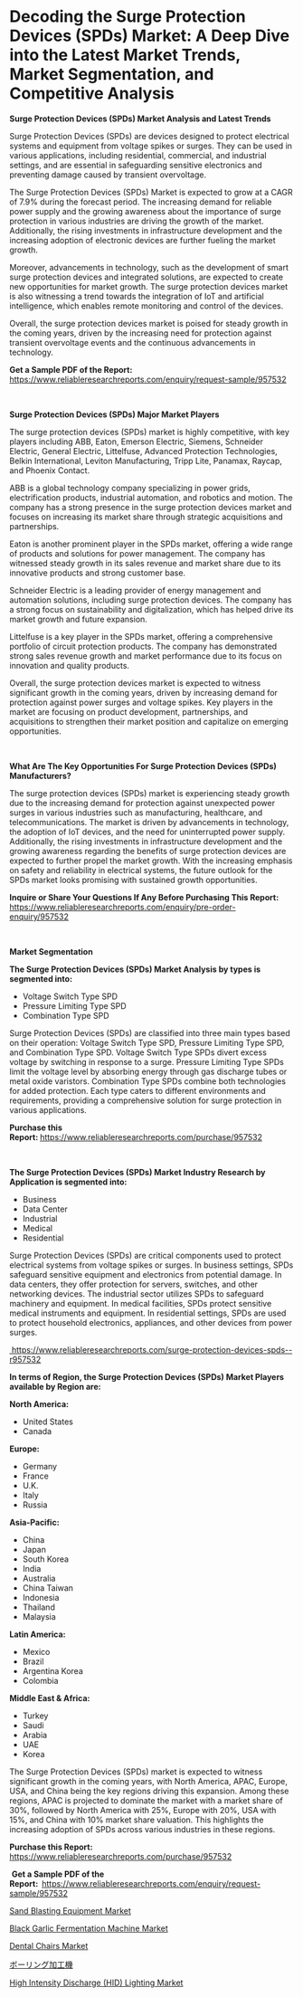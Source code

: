 <p><h1>Decoding the Surge Protection Devices (SPDs) Market: A Deep Dive into the Latest Market Trends, Market Segmentation, and Competitive Analysis</h1></p><p><strong>Surge Protection Devices (SPDs) Market Analysis and Latest Trends</strong></p>
<p><p>Surge Protection Devices (SPDs) are devices designed to protect electrical systems and equipment from voltage spikes or surges. They can be used in various applications, including residential, commercial, and industrial settings, and are essential in safeguarding sensitive electronics and preventing damage caused by transient overvoltage.</p><p>The Surge Protection Devices (SPDs) Market is expected to grow at a CAGR of 7.9% during the forecast period. The increasing demand for reliable power supply and the growing awareness about the importance of surge protection in various industries are driving the growth of the market. Additionally, the rising investments in infrastructure development and the increasing adoption of electronic devices are further fueling the market growth.</p><p>Moreover, advancements in technology, such as the development of smart surge protection devices and integrated solutions, are expected to create new opportunities for market growth. The surge protection devices market is also witnessing a trend towards the integration of IoT and artificial intelligence, which enables remote monitoring and control of the devices.</p><p>Overall, the surge protection devices market is poised for steady growth in the coming years, driven by the increasing need for protection against transient overvoltage events and the continuous advancements in technology.</p></p>
<p><strong>Get a Sample PDF of the Report:&nbsp;</strong> <a href="https://www.reliableresearchreports.com/enquiry/request-sample/957532">https://www.reliableresearchreports.com/enquiry/request-sample/957532</a></p>
<p>&nbsp;</p>
<p><strong>Surge Protection Devices (SPDs) Major Market Players</strong></p>
<p><p>The surge protection devices (SPDs) market is highly competitive, with key players including ABB, Eaton, Emerson Electric, Siemens, Schneider Electric, General Electric, Littelfuse, Advanced Protection Technologies, Belkin International, Leviton Manufacturing, Tripp Lite, Panamax, Raycap, and Phoenix Contact.</p><p>ABB is a global technology company specializing in power grids, electrification products, industrial automation, and robotics and motion. The company has a strong presence in the surge protection devices market and focuses on increasing its market share through strategic acquisitions and partnerships.</p><p>Eaton is another prominent player in the SPDs market, offering a wide range of products and solutions for power management. The company has witnessed steady growth in its sales revenue and market share due to its innovative products and strong customer base.</p><p>Schneider Electric is a leading provider of energy management and automation solutions, including surge protection devices. The company has a strong focus on sustainability and digitalization, which has helped drive its market growth and future expansion.</p><p>Littelfuse is a key player in the SPDs market, offering a comprehensive portfolio of circuit protection products. The company has demonstrated strong sales revenue growth and market performance due to its focus on innovation and quality products.</p><p>Overall, the surge protection devices market is expected to witness significant growth in the coming years, driven by increasing demand for protection against power surges and voltage spikes. Key players in the market are focusing on product development, partnerships, and acquisitions to strengthen their market position and capitalize on emerging opportunities.</p></p>
<p>&nbsp;</p>
<p><strong>What Are The Key Opportunities For Surge Protection Devices (SPDs) Manufacturers?</strong></p>
<p><p>The surge protection devices (SPDs) market is experiencing steady growth due to the increasing demand for protection against unexpected power surges in various industries such as manufacturing, healthcare, and telecommunications. The market is driven by advancements in technology, the adoption of IoT devices, and the need for uninterrupted power supply. Additionally, the rising investments in infrastructure development and the growing awareness regarding the benefits of surge protection devices are expected to further propel the market growth. With the increasing emphasis on safety and reliability in electrical systems, the future outlook for the SPDs market looks promising with sustained growth opportunities.</p></p>
<p><strong>Inquire or Share Your Questions If Any Before Purchasing This Report:</strong> <a href="https://www.reliableresearchreports.com/enquiry/pre-order-enquiry/957532">https://www.reliableresearchreports.com/enquiry/pre-order-enquiry/957532</a></p>
<p>&nbsp;</p>
<p><strong>Market Segmentation</strong></p>
<p><strong>The Surge Protection Devices (SPDs) Market Analysis by types is segmented into:</strong></p>
<p><ul><li>Voltage Switch Type SPD</li><li>Pressure Limiting Type SPD</li><li>Combination Type SPD</li></ul></p>
<p><p>Surge Protection Devices (SPDs) are classified into three main types based on their operation: Voltage Switch Type SPD, Pressure Limiting Type SPD, and Combination Type SPD. Voltage Switch Type SPDs divert excess voltage by switching in response to a surge. Pressure Limiting Type SPDs limit the voltage level by absorbing energy through gas discharge tubes or metal oxide varistors. Combination Type SPDs combine both technologies for added protection. Each type caters to different environments and requirements, providing a comprehensive solution for surge protection in various applications.</p></p>
<p><strong>Purchase this Report:&nbsp;</strong><a href="https://www.reliableresearchreports.com/purchase/957532">https://www.reliableresearchreports.com/purchase/957532</a></p>
<p>&nbsp;</p>
<p><strong>The Surge Protection Devices (SPDs) Market Industry Research by Application is segmented into:</strong></p>
<p><ul><li>Business</li><li>Data Center</li><li>Industrial</li><li>Medical</li><li>Residential</li></ul></p>
<p><p>Surge Protection Devices (SPDs) are critical components used to protect electrical systems from voltage spikes or surges. In business settings, SPDs safeguard sensitive equipment and electronics from potential damage. In data centers, they offer protection for servers, switches, and other networking devices. The industrial sector utilizes SPDs to safeguard machinery and equipment. In medical facilities, SPDs protect sensitive medical instruments and equipment. In residential settings, SPDs are used to protect household electronics, appliances, and other devices from power surges.</p></p>
<p><a href="https://www.reliableresearchreports.com/surge-protection-devices-spds--r957532">&nbsp;https://www.reliableresearchreports.com/surge-protection-devices-spds--r957532</a></p>
<p><strong>In terms of Region, the Surge Protection Devices (SPDs) Market Players available by Region are:</strong></p>
<p>
    <p> <strong> North America: </strong>
        <ul>
            <li>United States</li>
            <li>Canada</li>
        </ul>
        </p> 
    <p> <strong> Europe: </strong>
        <ul>
            <li>Germany</li>
            <li>France</li>
            <li>U.K.</li>
            <li>Italy</li>
            <li>Russia</li>
        </ul>
        </p> 
    <p> <strong> Asia-Pacific: </strong>
        <ul>
            <li>China</li>
            <li>Japan</li>
            <li>South Korea</li>
            <li>India</li>
            <li>Australia</li>
            <li>China Taiwan</li>
            <li>Indonesia</li>
            <li>Thailand</li>
            <li>Malaysia</li>
        </ul>
        </p> 
    <p> <strong> Latin America: </strong>
        <ul>
            <li>Mexico</li>
            <li>Brazil</li>
            <li>Argentina Korea</li>
            <li>Colombia</li>
        </ul>
        </p> 
    <p> <strong> Middle East & Africa: </strong>
        <ul>
            <li>Turkey</li>
            <li>Saudi</li>
            <li>Arabia</li>
            <li>UAE</li>
            <li>Korea</li>
        </ul>
    </p>
    </p>
<p><p>The Surge Protection Devices (SPDs) market is expected to witness significant growth in the coming years, with North America, APAC, Europe, USA, and China being the key regions driving this expansion. Among these regions, APAC is projected to dominate the market with a market share of 30%, followed by North America with 25%, Europe with 20%, USA with 15%, and China with 10% market share valuation. This highlights the increasing adoption of SPDs across various industries in these regions.</p></p>
<p><strong>Purchase this Report: </strong><a href="https://www.reliableresearchreports.com/purchase/957532">https://www.reliableresearchreports.com/purchase/957532</a></p>
<p>&nbsp;<strong>Get a Sample PDF of the Report:&nbsp;&nbsp;</strong><a href="https://www.reliableresearchreports.com/enquiry/request-sample/957532">https://www.reliableresearchreports.com/enquiry/request-sample/957532</a></p>
<p><strong></strong></p>
<p><p><a href="https://issuu.com/reportprime-2/docs/sand-blasting-equipment-market-size_ca46be7df4a5fb">Sand Blasting Equipment Market</a></p><p><a href="https://medium.com/@brennakessler/black-garlic-fermentation-machine-market-investigation-industry-evolution-and-forecast-till-2031-9a6d3f676bfa">Black Garlic Fermentation Machine Market</a></p><p><a href="https://issuu.com/reportprime-2/docs/dental-chairs-market-size-2030.pptx_46764ae3e1e140">Dental Chairs Market</a></p><p><a href="https://medium.com/@kristynbcf/%E3%83%9C%E3%83%BC%E3%83%AA%E3%83%B3%E3%82%B0-%E3%83%95%E3%83%A9%E3%82%A4%E3%82%B9%E7%9B%A4%E5%B8%82%E5%A0%B4%E3%81%AE%E8%A6%81%E7%82%B9-%E4%B8%BB%E8%A6%81%E3%81%AA%E5%B8%82%E5%A0%B4%E3%83%97%E3%83%AC%E3%83%BC%E3%83%A4%E3%83%BC-%E9%9C%80%E8%A6%81%E3%83%89%E3%83%A9%E3%82%A4%E3%83%90%E3%83%BC-%E3%81%8A%E3%82%88%E3%81%B32024%E5%B9%B4%E3%81%8B%E3%82%892031%E5%B9%B4%E3%81%BE%E3%81%A7%E3%81%AEroi%E3%83%9D%E3%83%86%E3%83%B3%E3%82%B7%E3%83%A3%E3%83%AB%E3%81%AE%E4%BA%88%E6%B8%AC-69d365a8dda2">ボーリング加工機</a></p><p><a href="https://github.com/RickHolmes3/Market-Research-Report-List-6/blob/main/high-intensity-discharge-hid-lighting-market.md">High Intensity Discharge (HID) Lighting Market</a></p></p>